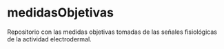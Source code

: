 # medidasObjetivas
Repositorio con las medidas objetivas tomadas de las señales fisiológicas de la actividad electrodermal.
